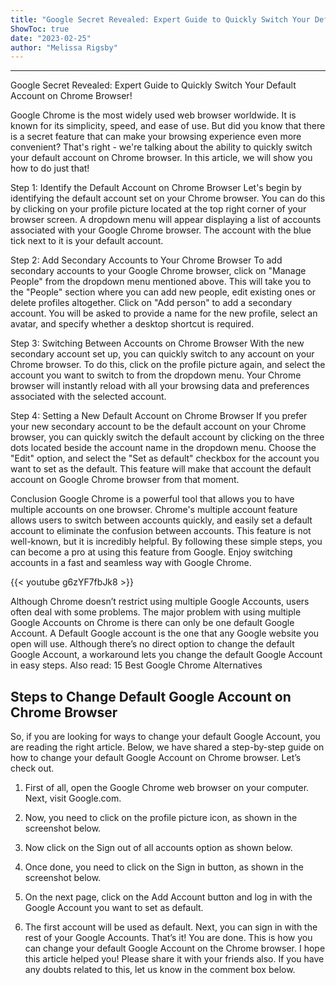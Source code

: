 ```yaml
---
title: "Google Secret Revealed: Expert Guide to Quickly Switch Your Default Account on Chrome Browser!"
ShowToc: true 
date: "2023-02-25"
author: "Melissa Rigsby"
---
```

*****
Google Secret Revealed: Expert Guide to Quickly Switch Your Default Account on Chrome Browser!

Google Chrome is the most widely used web browser worldwide. It is known for its simplicity, speed, and ease of use. But did you know that there is a secret feature that can make your browsing experience even more convenient? That's right - we're talking about the ability to quickly switch your default account on Chrome browser. In this article, we will show you how to do just that!

Step 1: Identify the Default Account on Chrome Browser
Let's begin by identifying the default account set on your Chrome browser. You can do this by clicking on your profile picture located at the top right corner of your browser screen. A dropdown menu will appear displaying a list of accounts associated with your Google Chrome browser. The account with the blue tick next to it is your default account.

Step 2: Add Secondary Accounts to Your Chrome Browser
To add secondary accounts to your Google Chrome browser, click on "Manage People" from the dropdown menu mentioned above. This will take you to the "People" section where you can add new people, edit existing ones or delete profiles altogether. Click on "Add person" to add a secondary account. You will be asked to provide a name for the new profile, select an avatar, and specify whether a desktop shortcut is required.

Step 3: Switching Between Accounts on Chrome Browser
With the new secondary account set up, you can quickly switch to any account on your Chrome browser. To do this, click on the profile picture again, and select the account you want to switch to from the dropdown menu. Your Chrome browser will instantly reload with all your browsing data and preferences associated with the selected account.

Step 4: Setting a New Default Account on Chrome Browser
If you prefer your new secondary account to be the default account on your Chrome browser, you can quickly switch the default account by clicking on the three dots located beside the account name in the dropdown menu. Choose the "Edit" option, and select the "Set as default" checkbox for the account you want to set as the default. This feature will make that account the default account on Google Chrome browser from that moment.

Conclusion
Google Chrome is a powerful tool that allows you to have multiple accounts on one browser. Chrome's multiple account feature allows users to switch between accounts quickly, and easily set a default account to eliminate the confusion between accounts. This feature is not well-known, but it is incredibly helpful. By following these simple steps, you can become a pro at using this feature from Google. Enjoy switching accounts in a fast and seamless way with Google Chrome.

{{< youtube g6zYF7fbJk8 >}} 



Although Chrome doesn’t restrict using multiple Google Accounts, users often deal with some problems. The major problem with using multiple Google Accounts on Chrome is there can only be one default Google Account.
A Default Google account is the one that any Google website you open will use. Although there’s no direct option to change the default Google Account, a workaround lets you change the default Google Account in easy steps.
Also read: 15 Best Google Chrome Alternatives

 
## Steps to Change Default Google Account on Chrome Browser


So, if you are looking for ways to change your default Google Account, you are reading the right article. Below, we have shared a step-by-step guide on how to change your default Google Account on Chrome browser. Let’s check out.
1. First of all, open the Google Chrome web browser on your computer. Next, visit Google.com.

2. Now, you need to click on the profile picture icon, as shown in the screenshot below.

3. Now click on the Sign out of all accounts option as shown below.

4. Once done, you need to click on the Sign in button, as shown in the screenshot below.

5. On the next page, click on the Add Account button and log in with the Google Account you want to set as default.
6. The first account will be used as default. Next, you can sign in with the rest of your Google Accounts.
That’s it! You are done. This is how you can change your default Google Account on the Chrome browser. I hope this article helped you! Please share it with your friends also. If you have any doubts related to this, let us know in the comment box below.





